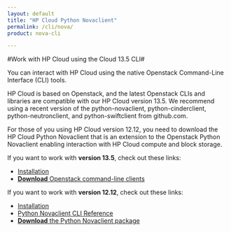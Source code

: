 ```yaml
---
layout: default
title: "HP Cloud Python Novaclient"
permalink: /cli/nova/
product: nova-cli

---
```

#Work with HP Cloud using the Cloud 13.5 CLI#

You can interact with HP Cloud using the native Openstack Command-Line Interface (CLI) tools.
 
HP Cloud is based on Openstack, and the latest Openstack CLIs and libraries are compatible with our HP Cloud version 13.5. We recommend using a recent version of the python-novaclient, python-cinderclient, python-neutronclient, and python-swiftclient from github.com.
 
For those of you using HP Cloud version 12.12, you need to download the HP Cloud Python Novaclient that is an extension to the Openstack Python Novaclient enabling interaction with HP Cloud compute and block storage. 
 
If you want to work with **version 13.5**, check out these links:
 
* [Installation](https://community.hpcloud.com/article/cloud-135-cli-installation-instructions)
* [**Download** Openstack command-line clients](http://docs.openstack.org/user-guide/content/install_clients.html)

If you want to work with **version 12.12**, check out these links:

* [Installation](/cli/nova/install)
* [Python Novaclient CLI Reference](/cli/nova/reference)
* [**Download** the Python Novaclient package](/file/python-novaclient_2.6.8-17.tar.gz)

